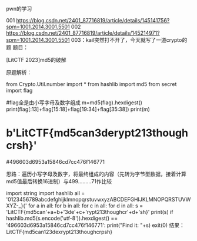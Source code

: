 pwn的学习

001
https://blog.csdn.net/2401_87716819/article/details/145141756?spm=1001.2014.3001.5501
002
https://blog.csdn.net/2401_87716819/article/details/145214971?spm=1001.2014.3001.5501
003：kail突然打不开了，今天就写了一道crypto的题
题目：

[LitCTF 2023]md5的破解

原题解析：

from Crypto.Util.number import *
from hashlib import md5
from secret import flag
 
#flag全是由小写字母及数字组成
m=md5(flag).hexdigest()
print(flag[:13]+flag[15:18]+flag[19:34]+flag[35:38])
print(m)
# b'LitCTF{md5can3derypt213thoughcrsh}'
#496603d6953a15846cd7cc476f146771
 
思路：遍历小写字母及数字，将最终组成的内容（先转为字节型数据，接着计算md5值最后转换16进制）与499.........71作比较

import string
import hashlib
all = '0123456789abcdefghijklmnopqrstuvwxyzABCDEFGHIJKLMNOPQRSTUVWXYZ-_}{'
for a in all:
for b in all:
for c in all:
for d in all:
s = 'LitCTF{md5can'+a+b+'3de'+c+'rypt213thoughcr'+d+'sh}'
print(s)
if hashlib.md5(s.encode('utf-8')).hexdigest() == '496603d6953a15846cd7cc476f146771':
print("Find it: "+s)
exit(0)
结果：LitCTF{md5can123dexrypt213thoughcrpsh}

